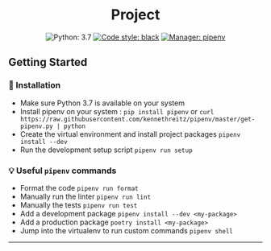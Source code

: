 <div style="text-align: center;">

# Project

![Python: 3.7](https://img.shields.io/badge/python-3.7-blue.svg)
[![Code style: black](https://img.shields.io/badge/code%20style-black-000000.svg)](https://github.com/python/black)
[![Manager: pipenv](https://img.shields.io/badge/manager-pipenv-brightgreen.svg)](https://github.com/pypa/pipenv)

</div>


## Getting Started
### :hammer: Installation
- Make sure Python 3.7 is available on your system
- Install pipenv on your system : `pip install pipenv` or `curl https://raw.githubusercontent.com/kennethreitz/pipenv/master/get-pipenv.py | python`
- Create the virtual environment and install project packages `pipenv install --dev`
- Run the development setup script `pipenv run setup`

### :bulb: Useful `pipenv` commands

- Format the code `pipenv run format`
- Manually run the linter `pipenv run lint`
- Manually the tests `pipenv run test`
- Add a development package `pipenv install --dev <my-package>`
- Add a production package `poetry install <my-package>`
- Jump into the virtualenv to run custom commands `pipenv shell`
---